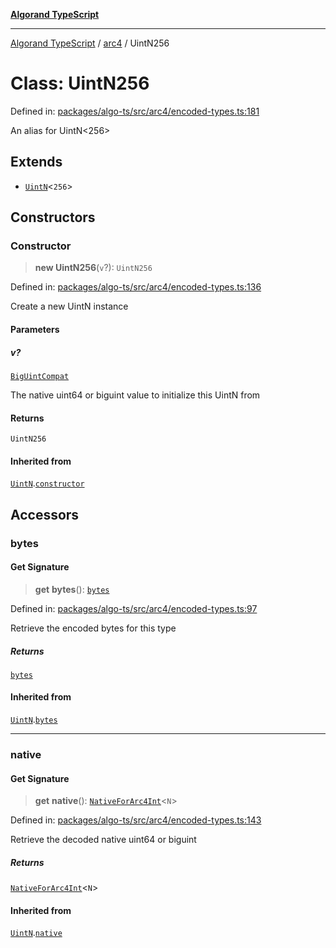 [**Algorand TypeScript**](../../README.md)

***

[Algorand TypeScript](../../modules.md) / [arc4](../README.md) / UintN256

# Class: UintN256

Defined in: [packages/algo-ts/src/arc4/encoded-types.ts:181](https://github.com/algorandfoundation/puya-ts/blob/main/packages/algo-ts/src/arc4/encoded-types.ts#L181)

An alias for UintN<256>

## Extends

- [`UintN`](UintN.md)\<`256`\>

## Constructors

### Constructor

> **new UintN256**(`v`?): `UintN256`

Defined in: [packages/algo-ts/src/arc4/encoded-types.ts:136](https://github.com/algorandfoundation/puya-ts/blob/main/packages/algo-ts/src/arc4/encoded-types.ts#L136)

Create a new UintN instance

#### Parameters

##### v?

[`BigUintCompat`](../../index/type-aliases/BigUintCompat.md)

The native uint64 or biguint value to initialize this UintN from

#### Returns

`UintN256`

#### Inherited from

[`UintN`](UintN.md).[`constructor`](UintN.md#constructor)

## Accessors

### bytes

#### Get Signature

> **get** **bytes**(): [`bytes`](../../index/type-aliases/bytes.md)

Defined in: [packages/algo-ts/src/arc4/encoded-types.ts:97](https://github.com/algorandfoundation/puya-ts/blob/main/packages/algo-ts/src/arc4/encoded-types.ts#L97)

Retrieve the encoded bytes for this type

##### Returns

[`bytes`](../../index/type-aliases/bytes.md)

#### Inherited from

[`UintN`](UintN.md).[`bytes`](UintN.md#bytes)

***

### native

#### Get Signature

> **get** **native**(): [`NativeForArc4Int`](../-internal-/type-aliases/NativeForArc4Int.md)\<`N`\>

Defined in: [packages/algo-ts/src/arc4/encoded-types.ts:143](https://github.com/algorandfoundation/puya-ts/blob/main/packages/algo-ts/src/arc4/encoded-types.ts#L143)

Retrieve the decoded native uint64 or biguint

##### Returns

[`NativeForArc4Int`](../-internal-/type-aliases/NativeForArc4Int.md)\<`N`\>

#### Inherited from

[`UintN`](UintN.md).[`native`](UintN.md#native)
